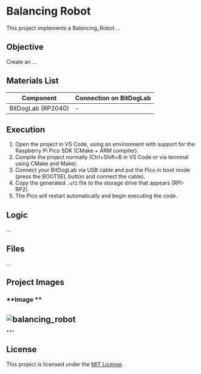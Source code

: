 # **Balancing Robot**  

This project implements a Balancing_Robot ...

## **Objective**  

Create an ...


## **Materials List**  

| Component            | Connection on BitDogLab     |  
|----------------------|---------------------------|  
| BitDogLab (RP2040)   | -                         |  

## **Execution**  

1. Open the project in VS Code, using an environment with support for the Raspberry Pi Pico SDK (CMake + ARM compiler).  
2. Compile the project normally (Ctrl+Shift+B in VS Code or via terminal using CMake and Make).  
3. Connect your BitDogLab via USB cable and put the Pico in boot mode (press the BOOTSEL button and connect the cable).  
4. Copy the generated `.uf2` file to the storage drive that appears (RPI-RP2).  
5. The Pico will restart automatically and begin executing the code.  

## **Logic**  
...

## **Files**  
...

## **Project Images**  

### **Image **  
![balancing_robot](./assets/yyyy.jpg)  
...
---  

## **License**  

This project is licensed under the [MIT License](LICENSE).
